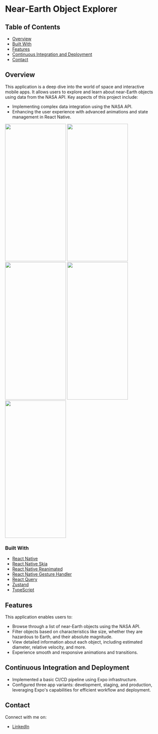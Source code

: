 # Near-Earth Object Explorer

## Table of Contents

- [Overview](#overview)
- [Built With](#built-with)
- [Features](#features)
- [Continuous Integration and Deployment](#continuous-integration-and-deployment)
- [Contact](#contact)

## Overview

This application is a deep dive into the world of space and interactive mobile apps. It allows users to explore and learn about near-Earth objects using data from the NASA API. Key aspects of this project include:

- Implementing complex data integration using the NASA API.
- Enhancing the user experience with advanced animations and state management in React Native.

<img src="https://github.com/hubertwojcik/neo-objects/assets/55180668/9e1bdde8-0192-43ca-918f-073a025c79d0" width="200" height="450" />
<img src="https://github.com/hubertwojcik/neo-objects/assets/55180668/c57b0dd6-4c44-4f86-9ca7-e37ee9c72b0c" width="200" height="450" />
<img src="https://github.com/hubertwojcik/neo-objects/assets/55180668/30c49366-d360-49e5-9c5c-1e46f162ddfc" width="200" height="450" />
<img src="https://github.com/hubertwojcik/neo-objects/assets/55180668/e456a23c-7806-4404-a59c-e3ba722269fd" width="200" height="450" />
<img src="https://github.com/hubertwojcik/neo-objects/assets/55180668/a9c47e98-0acb-48de-8ec6-be400da66988" width="200" height="450" />


### Built With

- [React Native](https://reactnative.dev/)
- [React Native Skia](https://shopify.github.io/react-native-skia/)
- [React Native Reanimated](https://docs.swmansion.com/react-native-reanimated/)
- [React Native Gesture Handler](https://docs.swmansion.com/react-native-gesture-handler/)
- [React Query](https://react-query.tanstack.com/)
- [Zustand](https://github.com/pmndrs/zustand)
- [TypeScript](https://www.typescriptlang.org/)

## Features

This application enables users to:

- Browse through a list of near-Earth objects using the NASA API.
- Filter objects based on characteristics like size, whether they are hazardous to Earth, and their absolute magnitude.
- View detailed information about each object, including estimated diameter, relative velocity, and more.
- Experience smooth and responsive animations and transitions.

## Continuous Integration and Deployment

- Implemented a basic CI/CD pipeline using Expo infrastructure.
- Configured three app variants: development, staging, and production, leveraging Expo's capabilities for efficient workflow and deployment.

## Contact

Connect with me on:

- [LinkedIn](https://www.linkedin.com/in/your-linkedin-profile/)
